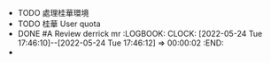 - TODO 處理桂華環境
- TODO 桂華 User quota
- DONE #A Review derrick mr
  :LOGBOOK:
  CLOCK: [2022-05-24 Tue 17:46:10]--[2022-05-24 Tue 17:46:12] =>  00:00:02
  :END:
-
